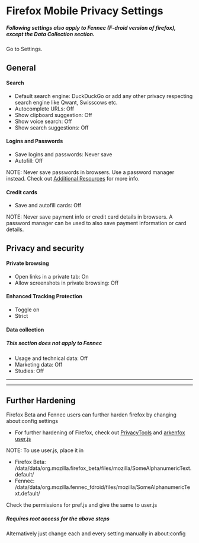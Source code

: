 # Firefox Mobile Privacy Settings

##### Following settings also apply to Fennec (F-droid version of firefox), except the Data Collection section.

Go to Settings.



## General

#### Search
- Default search engine: DuckDuckGo or add any other privacy respecting search engine like Qwant, Swisscows etc.
- Autocomplete URLs: Off
- Show clipboard suggestion: Off
- Show voice search: Off
- Show search suggestions: Off

#### Logins and Passwords
- Save logins and passwords: Never save
- Autofill: Off

NOTE: Never save passwords in browsers. Use a password manager instead. Check out [Additional Resources](https://github.com/the-weird-aquarian/privacy-settings#additional-resources) for more info.

#### Credit cards
- Save and autofill cards: Off

NOTE: Never save payment info or credit card details in browsers. A password manager can be used to also save payment information or card details.



## Privacy and security

#### Private browsing
- Open links in a private tab: On
- Allow screenshots in private browsing: Off

#### Enhanced Tracking Protection
- Toggle on
- Strict

#### Data collection
##### This section does not apply to Fennec
- Usage and technical data: Off
- Marketing data: Off
- Studies: Off



---
---



## Further Hardening

Firefox Beta and Fennec users can further harden firefox by changing about:config settings

- For further hardening of Firefox, check out [PrivacyTools](https://www.privacytools.io/browsers/#about_config) and [arkenfox user.js](https://github.com/arkenfox/user.js)

NOTE: To use user.js, place it in
- Firefox Beta: /data/data/org.mozilla.firefox_beta/files/mozilla/SomeAlphanumericText.default/
- Fennec: /data/data/org.mozilla.fennec_fdroid/files/mozilla/SomeAlphanumericText.default/

Check the permissions for pref.js and give the same to user.js

##### Requires root access for the above steps

Alternatively just change each and every setting manually in about:config

